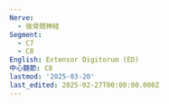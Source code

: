 ```yaml
---
Nerve:
  - 後骨間神経
Segment:
  - C7
  - C8
English: Extensor Digitorum (ED)
中心髄節: C8
lastmod: '2025-03-20'
last_edited: 2025-02-27T00:00:00.000Z
---
```



